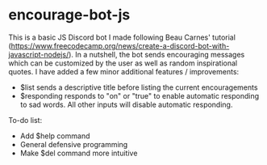 # encourage-bot-js
This is a basic JS Discord bot I made following Beau Carnes' tutorial (https://www.freecodecamp.org/news/create-a-discord-bot-with-javascript-nodejs/). In a nutshell, the bot sends encouraging messages which can be customized by the user as well as random inspirational quotes. I have added a few minor additional features / improvements:
  - $list sends a descriptive title before listing the current encouragements
  - $responding responds to "on" or "true" to enable automatic responding to sad words. All other inputs will disable automatic responding.

To-do list:
  - Add $help command
  - General defensive programming
  - Make $del command more intuitive
 
